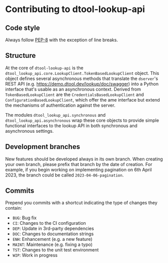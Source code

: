 Contributing to dtool-lookup-api
===========================

Code style
----------
Always follow [PEP-8](https://www.python.org/dev/peps/pep-0008/) with the exception of line
breaks.

Structure
---------

At the core of `dtool-lookup-api` is the `dtool_lookup_api.core.LookupClient.TokenBasedLookupClient` 
object. This object defines several asynchronous methods that translate the `dserver`'s REST
API (e.g. https://demo.dtool.dev/lookup/doc/swagger) into a Python interface 
that's usable as an asynchronous context. Derived from `TokenBasedLookupClient` are the
`CredentialsBasedLookupClient` and `ConfigurationBasedLookupClient`, which offer the
ame interface but extend the mechanisms of authentication against the server.

The modules `dtool_lookup_api.synchronous` and `dtool_lookup_api.asynchronous`
wrap these core objects to provide simple functional interfaces to the lookup API
in both synchronous and asynchronous settings.

Development branches
--------------------
New features should be developed always in its own branch. When creating your own branch,
please prefix that branch by the date of creation.
For example, if you begin working on implementing pagination on 6th April 2023, the branch could be called `2023-04-06-pagination`.

Commits
-------
Prepend you commits with a shortcut indicating the type of changes they contain:
* `BUG`: Bug fix
* `CI`: Changes to the CI configuration
* `DEP`: Update in 3rd-party dependencies
* `DOC`: Changes to documentation strings
* `ENH`: Enhancement (e.g. a new feature)
* `MAINT`: Maintenance (e.g. fixing a typo)
* `TST`: Changes to the unit test environment
* `WIP`: Work in progress
